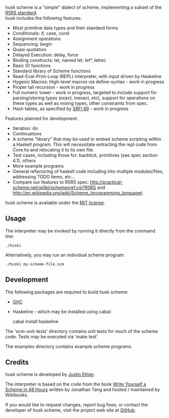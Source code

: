 husk scheme is a "simple" dialect of scheme, implementing a subset of the [R5RS standard](http://www.schemers.org/Documents/Standards/R5RS/HTML/).  
husk includes the following features:

- Most primitive data types and their standard forms
- Conditionals: if, case, cond
- Assignment operations
- Sequencing: begin
- Quasi-quotation
- Delayed Execution: delay, force
- Binding constructs: let, named let, let*, letrec
- Basic IO functions
- Standard library of Scheme functions
- Read-Eval-Print-Loop (REPL) interpreter, with input driven by Haskeline
- Hygenic Macros: High-level macros via define-syntax - work in progress
- Proper tail recursion - work in progress
- Full numeric tower - work in progress, targeted to include support for parsing/storing types (exact, inexact, etc), support for operations on these types as well as mixing types, other constraints from spec.
- Hash tables, as specified by [SRFI 69](http://srfi.schemers.org/srfi-69/srfi-69.html) - work in progress 

Features planned for development:

- Iteration: do
- Continuations
- A scheme "library" that may be used to embed scheme scripting within a Haskell program. This will necessitate extracting the repl code from Core.hs and relocating it to its own file.
- Test cases, including those for: backtick, primitives (see spec section 4.1), others
- More example programs
- General refactoring of haskell code including into multiple modules/files, addressing TODO items, etc...
- Compare our features to R5RS spec: <http://practical-scheme.net/wiliki/schemexref.cgi?R5RS> and <http://en.wikipedia.org/wiki/Scheme_(programming_language)>

husk scheme is available under the [MIT license](http://www.opensource.org/licenses/mit-license.php).

Usage
-----

The interpreter may be invoked by running it directly from the command line:

    ./huski

Alternatively, you may run an individual scheme program:

    ./huski my-scheme-file.scm


Development
-----------

The following packages are required to build husk scheme:

- [GHC](http://www.haskell.org/ghc/)
- Haskeline - which may be installed using cabal:

    cabal install haskeline

The 'scm-unit-tests' directory contains unit tests for much of the scheme code. Tests may be executed via 'make test'

The examples directory contains example scheme programs.


Credits
-------

husk scheme is developed by [Justin Ethier](http://github.com/justinethier).

The interpreter is based on the code from the book [Write Yourself a Scheme in 48 Hours](http://en.wikibooks.org/wiki/Write_Yourself_a_Scheme_in_48_Hours) written by Jonathan Tang and hosted / maintained by Wikibooks.

If you would like to request changes, report bug fixes, or contact the developer of husk scheme, visit the project web site at [GitHub](http://github.com/justinethier/husk-scheme).

